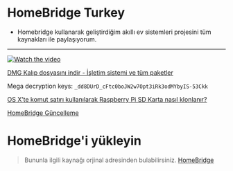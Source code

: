 # HomeBridge Turkey
- Homebridge kullanarak geliştirdiğim akıllı ev sistemleri projesini tüm kaynakları ile paylaşıyorum.
---

[![Watch the video](https://i.ytimg.com/vi/TdzTcXB5iyU/hqdefault.jpg)](https://www.youtube.com/watch?v=TdzTcXB5iyU)

[DMG Kalıp dosyasını indir - İşletim sistemi ve tüm paketler](https://mega.nz/#!mlkxDILS)

Mega decryption keys: `_dd8DUrD_cFtc0boJW2w7Opt3iRk3odMYbyIS-53Ckk`

[OS X’te komut satırı kullanılarak Raspberry Pi SD Karta nasıl klonlanır?](https://hasanunal.org/os-xte-komut-satiri-kullanilarak-raspberry-pi-sd-karta-nasil-klonlanir/)

[HomeBridge Güncelleme](https://hasanunal.org/homebridge-guncelleme/)

# HomeBridge'i yükleyin
> Bununla ilgili kaynağı orjinal adresinden bulabilirsiniz. [HomeBridge](https://github.com/nfarina/homebridge)
